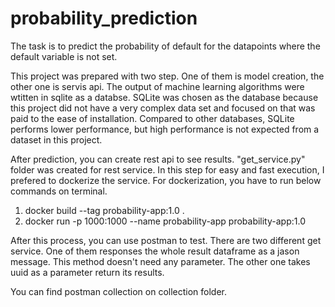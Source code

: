 # probability_prediction
The task is to predict the probability of default for the datapoints where the default variable is not set.

This project was prepared with two step. One of them is model creation, the other one is servis api. The output of machine learning algorithms were wtitten in sqlite as a databse.
SQLite was chosen as the database because this project did not have a very complex data set and focused on that was paid to the ease of installation. Compared to other databases, SQLite performs lower performance, but high performance is not expected from a dataset in this project.

After prediction, you can create rest api to see results. "get_service.py" folder was created for rest service. In this step for easy and fast execution, I prefered to dockerize the service. For dockerization, you have to run below commands on terminal.

1) docker build --tag probability-app:1.0 .
2) docker run -p 1000:1000 --name probability-app probability-app:1.0

After this process, you can use postman to test. There are two different get service. One of them responses the whole result dataframe as a jason message. This method doesn't need any parameter. The other one takes uuid as a parameter return its results.

You can find postman collection on collection folder.
